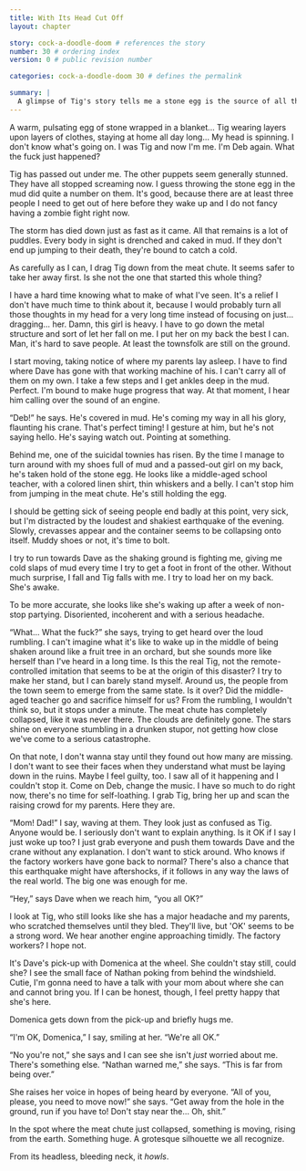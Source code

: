 ```yaml
---
title: With Its Head Cut Off
layout: chapter

story: cock-a-doodle-doom # references the story
number: 30 # ordering index
version: 0 # public revision number

categories: cock-a-doodle-doom 30 # defines the permalink

summary: |
  A glimpse of Tig's story tells me a stone egg is the source of all this mess. She was being controlled from the beginning. Oh, Tig.
---
```

A warm, pulsating egg of stone wrapped in a blanket… Tig wearing layers upon layers of clothes, staying at home all day long… My head is spinning. I don't know what's going on. I was Tig and now I'm me. I'm Deb again. What the fuck just happened?

Tig has passed out under me. The other puppets seem generally stunned. They have all stopped screaming now. I guess throwing the stone egg in the mud did quite a number on them. It's good, because there are at least three people I need to get out of here before they wake up and I do not fancy having a zombie fight right now.

The storm has died down just as fast as it came. All that remains is a lot of puddles. Every body in sight is drenched and caked in mud. If they don't end up jumping to their death, they're bound to catch a cold.

As carefully as I can, I drag Tig down from the meat chute. It seems safer to take her away first. Is she not the one that started this whole thing?

I have a hard time knowing what to make of what I've seen. It's a relief I don't have much time to think about it, because I would probably turn all those thoughts in my head for a very long time instead of focusing on just… dragging… her. Damn, this girl is heavy. I have to go down the metal structure and sort of let her fall on me. I put her on my back the best I can. Man, it's hard to save people. At least the townsfolk are still on the ground.

I start moving, taking notice of where my parents lay asleep. I have to find where Dave has gone with that working machine of his. I can't carry all of them on my own. I take a few steps and I get ankles deep in the mud. Perfect. I'm bound to make huge progress that way. At that moment, I hear him calling over the sound of an engine.

“Deb!” he says. He's covered in mud. He's coming my way in all his glory, flaunting his crane. That's perfect timing! I gesture at him, but he's not saying hello. He's saying watch out. Pointing at something.

Behind me, one of the suicidal townies has risen. By the time I manage to turn around with my shoes full of mud and a passed-out girl on my back, he's taken hold of the stone egg. He looks like a middle-aged school teacher, with a colored linen shirt, thin whiskers and a belly. I can't stop him from jumping in the meat chute. He's still holding the egg.

I should be getting sick of seeing people end badly at this point, very sick, but I'm distracted by the loudest and shakiest earthquake of the evening. Slowly, crevasses appear and the container seems to be collapsing onto itself. Muddy shoes or not, it's time to bolt.

I try to run towards Dave as the shaking ground is fighting me, giving me cold slaps of mud every time I try to get a foot in front of the other. Without much surprise, I fall and Tig falls with me. I try to load her on my back. She's awake.

To be more accurate, she looks like she's waking up after a week of non-stop partying. Disoriented, incoherent and with a serious headache.

“What… What the fuck?” she says, trying to get heard over the loud rumbling. I can't imagine what it's like to wake up in the middle of being shaken around like a fruit tree in an orchard, but she sounds more like herself than I've heard in a long time. Is this the real Tig, not the remote-controlled imitation that seems to be at the origin of this disaster? I try to make her stand, but I can barely stand myself. Around us, the people from the town seem to emerge from the same state. Is it over? Did the middle-aged teacher go and sacrifice himself for us? From the rumbling, I wouldn't think so, but it stops under a minute. The meat chute has completely collapsed, like it was never there. The clouds are definitely gone. The stars shine on everyone stumbling in a drunken stupor, not getting how close we've come to a serious catastrophe.

On that note, I don't wanna stay until they found out how many are missing. I don't want to see their faces when they understand what must be laying down in the ruins. Maybe I feel guilty, too. I saw all of it happening and I couldn't stop it. Come on Deb, change the music. I have so much to do right now, there's no time for self-loathing. I grab Tig, bring her up and scan the raising crowd for my parents. Here they are.

“Mom! Dad!” I say, waving at them. They look just as confused as Tig. Anyone would be. I seriously don't want to explain anything. Is it OK if I say I just woke up too? I just grab everyone and push them towards Dave and the crane without any explanation. I don't want to stick around. Who knows if the factory workers have gone back to normal? There's also a chance that this earthquake might have aftershocks, if it follows in any way the laws of the real world. The big one was enough for me.

“Hey,” says Dave when we reach him, “you all OK?”

I look at Tig, who still looks like she has a major headache and my parents, who scratched themselves until they bled. They'll live, but 'OK' seems to be a strong word. We hear another engine approaching timidly. The factory workers? I hope not.

It's Dave's pick-up with Domenica at the wheel. She couldn't stay still, could she? I see the small face of Nathan poking from behind the windshield. Cutie, I'm gonna need to have a talk with your mom about where she can and cannot bring you. If I can be honest, though, I feel pretty happy that she's here.

Domenica gets down from the pick-up and briefly hugs me.

“I'm OK, Domenica,” I say, smiling at her. “We're all OK.”

“No you're not,” she says and I can see she isn't *just* worried about me. There's something else. “Nathan warned me,” she says. “This is far from being over.”

She raises her voice in hopes of being heard by everyone. “All of you, please, you need to move now!” she says. “Get away from the hole in the ground, run if you have to! Don't stay near the… Oh, shit.”

In the spot where the meat chute just collapsed, something is moving, rising from the earth. Something huge. A grotesque silhouette we all recognize.

From its headless, bleeding neck, it *howls*.
